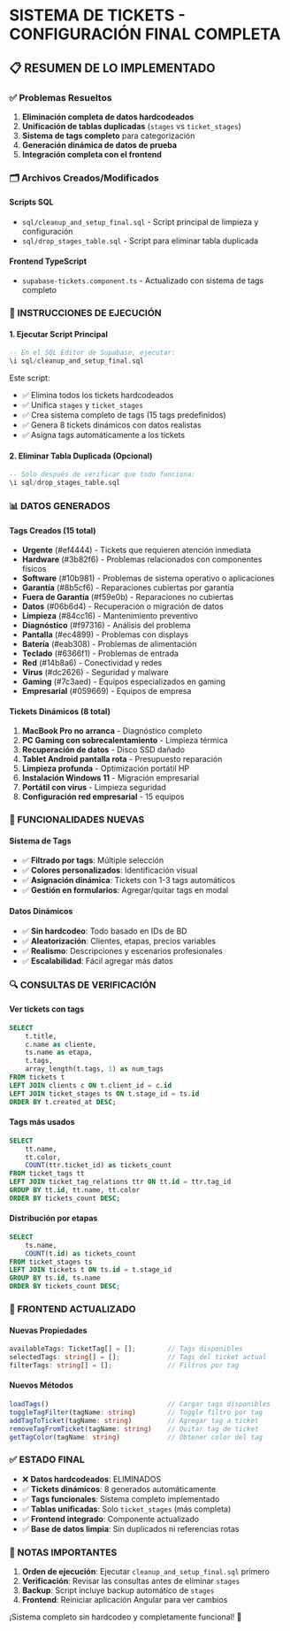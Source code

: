 # SISTEMA DE TICKETS - CONFIGURACIÓN FINAL COMPLETA

## 📋 RESUMEN DE LO IMPLEMENTADO

### ✅ Problemas Resueltos
1. **Eliminación completa de datos hardcodeados**
2. **Unificación de tablas duplicadas** (`stages` vs `ticket_stages`)
3. **Sistema de tags completo** para categorización
4. **Generación dinámica de datos de prueba**
5. **Integración completa con el frontend**

### 🗂️ Archivos Creados/Modificados

#### Scripts SQL
- `sql/cleanup_and_setup_final.sql` - Script principal de limpieza y configuración
- `sql/drop_stages_table.sql` - Script para eliminar tabla duplicada

#### Frontend TypeScript
- `supabase-tickets.component.ts` - Actualizado con sistema de tags completo

### 🚀 INSTRUCCIONES DE EJECUCIÓN

#### 1. Ejecutar Script Principal
```sql
-- En el SQL Editor de Supabase, ejecutar:
\i sql/cleanup_and_setup_final.sql
```

Este script:
- ✅ Elimina todos los tickets hardcodeados
- ✅ Unifica `stages` y `ticket_stages` 
- ✅ Crea sistema completo de tags (15 tags predefinidos)
- ✅ Genera 8 tickets dinámicos con datos realistas
- ✅ Asigna tags automáticamente a los tickets

#### 2. Eliminar Tabla Duplicada (Opcional)
```sql
-- Solo después de verificar que todo funciona:
\i sql/drop_stages_table.sql
```

### 📊 DATOS GENERADOS

#### Tags Creados (15 total)
- **Urgente** (#ef4444) - Tickets que requieren atención inmediata
- **Hardware** (#3b82f6) - Problemas relacionados con componentes físicos  
- **Software** (#10b981) - Problemas de sistema operativo o aplicaciones
- **Garantía** (#8b5cf6) - Reparaciones cubiertas por garantía
- **Fuera de Garantía** (#f59e0b) - Reparaciones no cubiertas
- **Datos** (#06b6d4) - Recuperación o migración de datos
- **Limpieza** (#84cc16) - Mantenimiento preventivo
- **Diagnóstico** (#f97316) - Análisis del problema
- **Pantalla** (#ec4899) - Problemas con displays
- **Batería** (#eab308) - Problemas de alimentación
- **Teclado** (#6366f1) - Problemas de entrada
- **Red** (#14b8a6) - Conectividad y redes
- **Virus** (#dc2626) - Seguridad y malware
- **Gaming** (#7c3aed) - Equipos especializados en gaming
- **Empresarial** (#059669) - Equipos de empresa

#### Tickets Dinámicos (8 total)
1. **MacBook Pro no arranca** - Diagnóstico completo
2. **PC Gaming con sobrecalentamiento** - Limpieza térmica
3. **Recuperación de datos** - Disco SSD dañado
4. **Tablet Android pantalla rota** - Presupuesto reparación
5. **Limpieza profunda** - Optimización portátil HP
6. **Instalación Windows 11** - Migración empresarial
7. **Portátil con virus** - Limpieza seguridad
8. **Configuración red empresarial** - 15 equipos

### 🎯 FUNCIONALIDADES NUEVAS

#### Sistema de Tags
- ✅ **Filtrado por tags**: Múltiple selección
- ✅ **Colores personalizados**: Identificación visual
- ✅ **Asignación dinámica**: Tickets con 1-3 tags automáticos
- ✅ **Gestión en formularios**: Agregar/quitar tags en modal

#### Datos Dinámicos
- ✅ **Sin hardcodeo**: Todo basado en IDs de BD
- ✅ **Aleatorización**: Clientes, etapas, precios variables
- ✅ **Realismo**: Descripciones y escenarios profesionales
- ✅ **Escalabilidad**: Fácil agregar más datos

### 🔍 CONSULTAS DE VERIFICACIÓN

#### Ver tickets con tags
```sql
SELECT 
    t.title,
    c.name as cliente,
    ts.name as etapa,
    t.tags,
    array_length(t.tags, 1) as num_tags
FROM tickets t
LEFT JOIN clients c ON t.client_id = c.id
LEFT JOIN ticket_stages ts ON t.stage_id = ts.id
ORDER BY t.created_at DESC;
```

#### Tags más usados
```sql
SELECT 
    tt.name,
    tt.color,
    COUNT(ttr.ticket_id) as tickets_count
FROM ticket_tags tt
LEFT JOIN ticket_tag_relations ttr ON tt.id = ttr.tag_id
GROUP BY tt.id, tt.name, tt.color
ORDER BY tickets_count DESC;
```

#### Distribución por etapas
```sql
SELECT 
    ts.name,
    COUNT(t.id) as tickets_count
FROM ticket_stages ts
LEFT JOIN tickets t ON ts.id = t.stage_id
GROUP BY ts.id, ts.name
ORDER BY tickets_count DESC;
```

### 🎨 FRONTEND ACTUALIZADO

#### Nuevas Propiedades
```typescript
availableTags: TicketTag[] = [];        // Tags disponibles
selectedTags: string[] = [];            // Tags del ticket actual  
filterTags: string[] = [];              // Filtros por tag
```

#### Nuevos Métodos
```typescript
loadTags()                              // Cargar tags disponibles
toggleTagFilter(tagName: string)        // Toggle filtro por tag
addTagToTicket(tagName: string)         // Agregar tag a ticket
removeTagFromTicket(tagName: string)    // Quitar tag de ticket
getTagColor(tagName: string)            // Obtener color del tag
```

### ✅ ESTADO FINAL

- ❌ **Datos hardcodeados**: ELIMINADOS
- ✅ **Tickets dinámicos**: 8 generados automáticamente
- ✅ **Tags funcionales**: Sistema completo implementado
- ✅ **Tablas unificadas**: Solo `ticket_stages` (más completa)
- ✅ **Frontend integrado**: Componente actualizado
- ✅ **Base de datos limpia**: Sin duplicados ni referencias rotas

### 🚨 NOTAS IMPORTANTES

1. **Orden de ejecución**: Ejecutar `cleanup_and_setup_final.sql` primero
2. **Verificación**: Revisar las consultas antes de eliminar `stages`
3. **Backup**: Script incluye backup automático de `stages`
4. **Frontend**: Reiniciar aplicación Angular para ver cambios

¡Sistema completo sin hardcodeo y completamente funcional! 🎉
